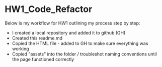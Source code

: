 # HW1_Code_Refactor
Below is my workflow for HW1 outlining my process step by step:
- I created a local repository and added it to github (GH)
- Created this readme.md
- Copied the HTML file - added to GH to make sure everything was working
- Copied "assets" into the folder / troubleshot naming conventions until the page functioned correctly

